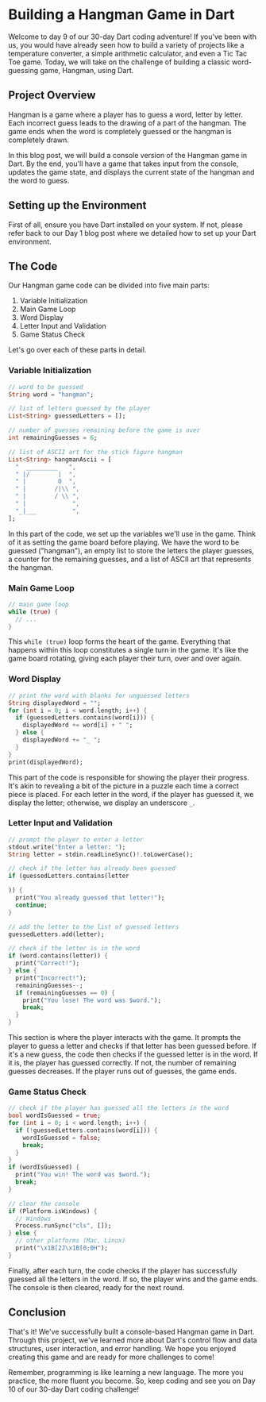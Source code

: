 # Building a Hangman Game in Dart

Welcome to day 9 of our 30-day Dart coding adventure! If you've been with us, you would have already seen how to build a variety of projects like a temperature converter, a simple arithmetic calculator, and even a Tic Tac Toe game. Today, we will take on the challenge of building a classic word-guessing game, Hangman, using Dart. 

## Project Overview

Hangman is a game where a player has to guess a word, letter by letter. Each incorrect guess leads to the drawing of a part of the hangman. The game ends when the word is completely guessed or the hangman is completely drawn. 

In this blog post, we will build a console version of the Hangman game in Dart. By the end, you'll have a game that takes input from the console, updates the game state, and displays the current state of the hangman and the word to guess.

## Setting up the Environment

First of all, ensure you have Dart installed on your system. If not, please refer back to our Day 1 blog post where we detailed how to set up your Dart environment.

## The Code

Our Hangman game code can be divided into five main parts:

1. Variable Initialization
2. Main Game Loop
3. Word Display
4. Letter Input and Validation
5. Game Status Check

Let's go over each of these parts in detail.

### Variable Initialization

```dart
// word to be guessed
String word = "hangman";

// list of letters guessed by the player
List<String> guessedLetters = [];

// number of guesses remaining before the game is over
int remainingGuesses = 6;

// list of ASCII art for the stick figure hangman
List<String> hangmanAscii = [
  "  _________   ",
  " |/        |  ",
  " |         O  ",
  " |        /|\\ ",
  " |        / \\ ",
  " |             ",
  "_|___          ",
];
```

In this part of the code, we set up the variables we'll use in the game. Think of it as setting the game board before playing. We have the word to be guessed ("hangman"), an empty list to store the letters the player guesses, a counter for the remaining guesses, and a list of ASCII art that represents the hangman.

### Main Game Loop

```dart
// main game loop
while (true) {
  // ...
}
```

This `while (true)` loop forms the heart of the game. Everything that happens within this loop constitutes a single turn in the game. It's like the game board rotating, giving each player their turn, over and over again.

### Word Display

```dart
// print the word with blanks for unguessed letters
String displayedWord = "";
for (int i = 0; i < word.length; i++) {
  if (guessedLetters.contains(word[i])) {
    displayedWord += word[i] + " ";
  } else {
    displayedWord += "_ ";
  }
}
print(displayedWord);
```

This part of the code is responsible for showing the player their progress. It's akin to revealing a bit of the picture in a puzzle each time a correct piece is placed. For each letter in the word, if the player has guessed it, we display the letter; otherwise, we display an underscore `_`.

### Letter Input and Validation

```dart
// prompt the player to enter a letter
stdout.write("Enter a letter: ");
String letter = stdin.readLineSync()!.toLowerCase();

// check if the letter has already been guessed
if (guessedLetters.contains(letter

)) {
  print("You already guessed that letter!");
  continue;
}

// add the letter to the list of guessed letters
guessedLetters.add(letter);

// check if the letter is in the word
if (word.contains(letter)) {
  print("Correct!");
} else {
  print("Incorrect!");
  remainingGuesses--;
  if (remainingGuesses == 0) {
    print("You lose! The word was $word.");
    break;
  }
}
```

This section is where the player interacts with the game. It prompts the player to guess a letter and checks if that letter has been guessed before. If it's a new guess, the code then checks if the guessed letter is in the word. If it is, the player has guessed correctly. If not, the number of remaining guesses decreases. If the player runs out of guesses, the game ends.

### Game Status Check

```dart
// check if the player has guessed all the letters in the word
bool wordIsGuessed = true;
for (int i = 0; i < word.length; i++) {
  if (!guessedLetters.contains(word[i])) {
    wordIsGuessed = false;
    break;
  }
}
if (wordIsGuessed) {
  print("You win! The word was $word.");
  break;
}

// clear the console
if (Platform.isWindows) {
  // Windows
  Process.runSync("cls", []);
} else {
  // other platforms (Mac, Linux)
  print("\x1B[2J\x1B[0;0H");
}
```

Finally, after each turn, the code checks if the player has successfully guessed all the letters in the word. If so, the player wins and the game ends. The console is then cleared, ready for the next round.

## Conclusion

That's it! We've successfully built a console-based Hangman game in Dart. Through this project, we've learned more about Dart's control flow and data structures, user interaction, and error handling. We hope you enjoyed creating this game and are ready for more challenges to come!

Remember, programming is like learning a new language. The more you practice, the more fluent you become. So, keep coding and see you on Day 10 of our 30-day Dart coding challenge!
